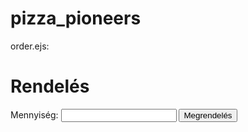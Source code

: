 # pizza_pioneers

order.ejs:

<!DOCTYPE html>
<html lang="hu">
<head>
    <meta charset="UTF-8">
    <meta name="viewport" content="width=device-width, initial-scale=1.0">
    <title>Rendelés</title>
    <link rel="stylesheet" href="/web_style.css">
    <link rel="stylesheet" href="order_style.css">
    <link rel="icon" type="image/icon" href="images/pizza.ico">
</head>
<body>
    <div class="header">
        <h1>Rendelés</h1>
    </div>
    <div class="container">
        <div class="order-card">
            <form id="order-form">
                </select>
                <label for="quantity">Mennyiség:</label>
                <input type="number" id="quantity" name="quantity" min="1" required>
                <button type="submit">Megrendelés</button>
            </form>
        </div>
    </div>
</body>
</html>
